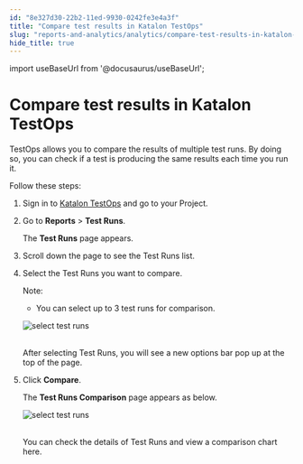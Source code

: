 ```yaml
---
id: "8e327d30-22b2-11ed-9930-0242fe3e4a3f"
title: "Compare test results in Katalon TestOps"
slug: "reports-and-analytics/analytics/compare-test-results-in-katalon-testops"
hide_title: true
---
```

import useBaseUrl from '@docusaurus/useBaseUrl';


# <a id="id" class="anchor_top_offset"/><a id="ariaid-title1" class="anchor_top_offset"/>Compare test results in <span xmlns="http://www.w3.org/1999/xhtml" className="ph">Katalon TestOps</span> 

<p xmlns="http://www.w3.org/1999/xhtml" className="p">TestOps allows you to compare the results of multiple test runs.   By doing so, you can check if a test is producing the same results   each time you run it.</p> 
<p xmlns="http://www.w3.org/1999/xhtml" className="p">Follow these steps:</p> 
<ol xmlns="http://www.w3.org/1999/xhtml" className="ol"><li className="li">Sign in to <a className="xref j-external-link" href="https://testops.katalon.io/login" target="_blank">Katalon       TestOps</a> and go to your Project.</li><li className="li">     <p className="p">Go to <strong className="ph b">Reports</strong> &gt; <strong className="ph b">Test         Runs</strong>.</p>     <p className="p">The <strong className="ph b">Test Runs</strong> page appears.</p>   </li><li className="li">     <p className="p">Scroll down the page to see the Test Runs list.</p>   </li><li className="li">     <p className="p">Select the Test Runs you want to compare.</p>     <div className="note note note_note"><span className="note__title">Note:</span>        <ul className="ul"><li className="li"><p className="p">You can select up to 3 test runs for comparison.</p></li></ul>     </div>     <p className="p">       <img className="image" src={useBaseUrl("https://github.com/katalon-studio/docs-images/raw/master/katalon-analytics/docs/compare-test-results/kt2_select_test_run_2.png")} alt="select test runs" /><br /><br />     </p>     <p className="p">After selecting Test Runs, you will see a new options bar pop up       at the top of the page.</p>   </li><li className="li">     <p className="p">Click <strong className="ph b">Compare</strong>.</p>     <p className="p">The <strong className="ph b">Test Runs Comparison</strong> page appears as       below.</p>     <p className="p">       <img className="image" src={useBaseUrl("https://github.com/katalon-studio/docs-images/raw/master/katalon-analytics/docs/compare-test-results/kt2_test_run_comparison_2.png")} alt="select test runs" /><br /><br />     </p>     <p className="p">You can check the details of Test Runs and view a comparison       chart here.</p>   </li></ol> 
